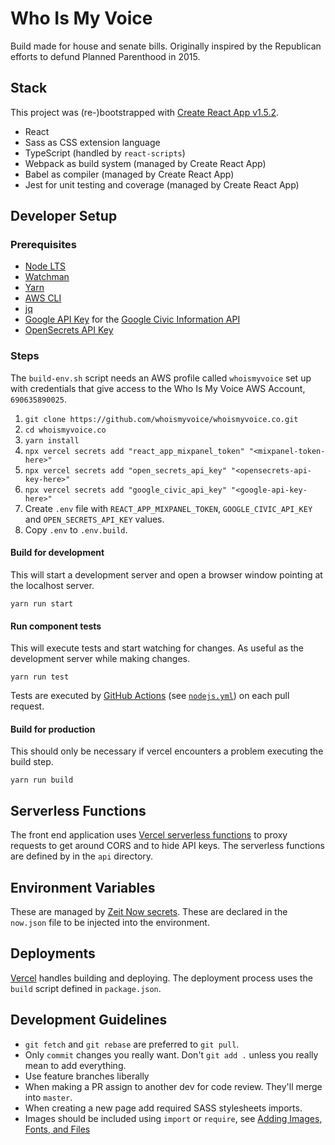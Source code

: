 # Who Is My Voice

Build made for house and senate bills. Originally inspired by the Republican
efforts to defund Planned Parenthood in 2015.

## Stack

This project was (re-)bootstrapped with [Create React App
v1.5.2][cra].

* React
* Sass as CSS extension language
* TypeScript (handled by `react-scripts`)
* Webpack as build system (managed by Create React App)
* Babel as compiler (managed by Create React App)
* Jest for unit testing and coverage (managed by Create React App)

[cra]: https://github.com/facebookincubator/create-react-app

## Developer Setup

### Prerequisites

* [Node LTS](https://nodejs.org/)
* [Watchman](https://facebook.github.io/watchman/)
* [Yarn](https://yarnpkg.com/en/)
* [AWS CLI](https://aws.amazon.com/cli/)
* [jq](https://stedolan.github.io/jq/)
* [Google API Key](https://console.developers.google.com/apis/dashboard) for
  the [Google Civic Information API][civics]
* [OpenSecrets API Key][opensecrets]

[civics]: https://console.developers.google.com/apis/library/civicinfo.googleapis.com?q=civic&id=a7de1ed0-c5d0-44ca-8365-267daf15ca5b
[opensecrets]: https://www.opensecrets.org/open-data/api-documentation

### Steps

The `build-env.sh` script needs an AWS profile called `whoismyvoice` set up
with credentials that give access to the Who Is My Voice AWS Account,
`690635890025`.

1. `git clone https://github.com/whoismyvoice/whoismyvoice.co.git`
1. `cd whoismyvoice.co`
1. `yarn install`
1. `npx vercel secrets add "react_app_mixpanel_token" "<mixpanel-token-here>"`
1. `npx vercel secrets add "open_secrets_api_key" "<opensecrets-api-key-here>"`
1. `npx vercel secrets add "google_civic_api_key" "<google-api-key-here>"`
1. Create `.env` file with `REACT_APP_MIXPANEL_TOKEN`, `GOOGLE_CIVIC_API_KEY`
   and `OPEN_SECRETS_API_KEY` values.
1. Copy `.env` to `.env.build`.

#### Build for development

This will start a development server and open a browser window pointing at the
localhost server.

    yarn run start

#### Run component tests

This will execute tests and start watching for changes. As useful as the
development server while making changes.

    yarn run test

Tests are executed by [GitHub Actions][actions] (see
[`nodejs.yml`](./.github/workflows/nodejs.yml)) on each pull request.

[actions]: https://github.com/marketplace/actions/setup-node-js-for-use-with-actions

#### Build for production

This should only be necessary if vercel encounters a problem executing the
build step.

    yarn run build

## Serverless Functions

The front end application uses [Vercel serverless functions][vercel-serverless]
to proxy requests to get around CORS and to hide API keys. The serverless
functions are defined by in the `api` directory.

[vercel-serverless]: https://vercel.com/docs/serverless-functions/introduction

## Environment Variables

These are managed by [Zeit Now secrets][vercel-secrets]. These are declared in the
`now.json` file to be injected into the environment.

[vercel-secrets]: https://vercel.com/docs/build-step#environment-variables

## Deployments

[Vercel][ci] handles building and deploying. The deployment process uses the
`build` script defined in `package.json`.

[ci]: https://vercel.com/whoismyvoice

## Development Guidelines

* `git fetch` and `git rebase` are preferred to `git pull`.
* Only `commit` changes you really want. Don't `git add .` unless you really
  mean to add everything.
* Use feature branches liberally
* When making a PR assign to another dev for code review. They'll merge into
  `master`.
* When creating a new page add required SASS stylesheets imports.
* Images should be included using `import` or `require`, see [Adding Images,
  Fonts, and Files][add-images]

[add-images]: https://github.com/facebook/create-react-app/blob/master/packages/react-scripts/template/README.md#adding-images-fonts-and-files
